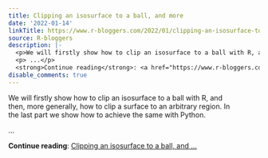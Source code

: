 ```yaml
---
title: Clipping an isosurface to a ball, and more
date: '2022-01-14'
linkTitle: https://www.r-bloggers.com/2022/01/clipping-an-isosurface-to-a-ball-and-more/
source: R-bloggers
description: |-
  <p>We will firstly show how to clip an isosurface to a ball with R, and<br /> then, more generally, how to clip a surface to an arbitrary region. In<br /> the last part we show how to achieve the same with Python.</p>
  <p> ...</p>
  <strong>Continue reading</strong>: <a href="https://www.r-bloggers.com/2022/01/clipping-an-isosurface-to-a-ball-and-more/">Clipping an isosurface to a ball, and ...
disable_comments: true
---
```

<p>We will firstly show how to clip an isosurface to a ball with R, and<br /> then, more generally, how to clip a surface to an arbitrary region. In<br /> the last part we show how to achieve the same with Python.</p>
<p> ...</p>
<strong>Continue reading</strong>: <a href="https://www.r-bloggers.com/2022/01/clipping-an-isosurface-to-a-ball-and-more/">Clipping an isosurface to a ball, and ...